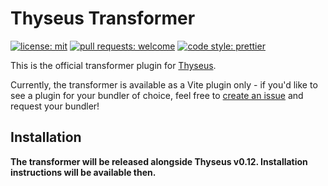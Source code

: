 # Thyseus Transformer

[![license: mit](https://img.shields.io/badge/license-MIT-blue)](./LICENSE)
[![pull requests: welcome](https://img.shields.io/badge/PRs-welcome-brightgreen)](https://github.com/JaimeGensler/thyseus/pulls)
[![code style: prettier](https://img.shields.io/badge/code%20style-prettier-ff69b4)](https://github.com/prettier/prettier)

This is the official transformer plugin for
[Thyseus](https://www.github.com/JaimeGensler/thyseus).

Currently, the transformer is available as a Vite plugin only - if you'd like to
see a plugin for your bundler of choice, feel free to
[create an issue](https://github.com/JaimeGensler/thyseus-transformer/issues/new)
and request your bundler!

## Installation

**The transformer will be released alongside Thyseus v0.12. Installation
instructions will be available then.**
